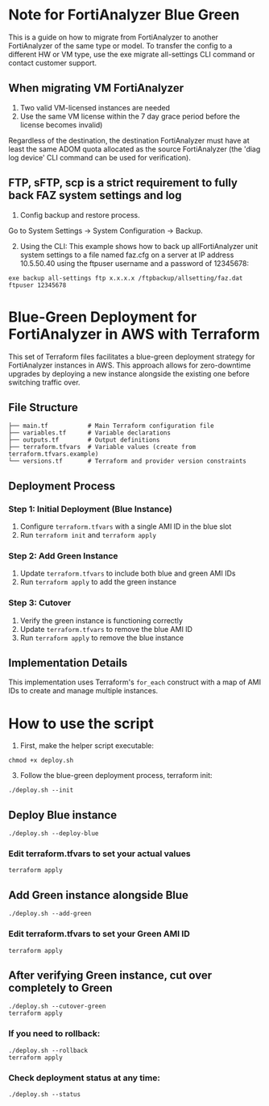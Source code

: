 # Note for FortiAnalyzer Blue Green

This is a guide on how to migrate from FortiAnalyzer to another FortiAnalyzer of the same type or model. To transfer the config to a different HW or VM type, use the exe migrate all-settings CLI command or contact customer support.

## When migrating VM FortiAnalyzer 

1. Two valid VM-licensed instances are needed
2. Use the same VM license within the 7 day grace period before the license becomes invalid)

Regardless of the destination, the destination FortiAnalyzer must have at least the same ADOM quota allocated as the source FortiAnalyzer (the 'diag log device' CLI command can be used for verification).

## FTP, sFTP, scp is a strict requirement to fully back FAZ system settings and log

1. Config backup and restore process.

Go to System Settings -> System Configuration -> Backup.

2. Using the CLI:
This example shows how to back up allFortiAnalyzer unit system settings to a file named faz.cfg on a server at IP address 10.5.50.40 using the ftpuser username and a password of 12345678:

```
exe backup all-settings ftp x.x.x.x /ftpbackup/allsetting/faz.dat ftpuser 12345678
```

# Blue-Green Deployment for FortiAnalyzer in AWS with Terraform

This set of Terraform files facilitates a blue-green deployment strategy for FortiAnalyzer instances in AWS. This approach allows for zero-downtime upgrades by deploying a new instance alongside the existing one before switching traffic over.

## File Structure

```
├── main.tf           # Main Terraform configuration file
├── variables.tf      # Variable declarations
├── outputs.tf        # Output definitions
├── terraform.tfvars  # Variable values (create from terraform.tfvars.example)
└── versions.tf       # Terraform and provider version constraints
```

## Deployment Process

### Step 1: Initial Deployment (Blue Instance)
1. Configure `terraform.tfvars` with a single AMI ID in the blue slot
2. Run `terraform init` and `terraform apply`

### Step 2: Add Green Instance
1. Update `terraform.tfvars` to include both blue and green AMI IDs
2. Run `terraform apply` to add the green instance

### Step 3: Cutover
1. Verify the green instance is functioning correctly
2. Update `terraform.tfvars` to remove the blue AMI ID
3. Run `terraform apply` to remove the blue instance

## Implementation Details

This implementation uses Terraform's `for_each` construct with a map of AMI IDs to create and manage multiple instances.


# How to use the script

1. First, make the helper script executable:

```
chmod +x deploy.sh
```

3. Follow the blue-green deployment process, terraform init:

```
./deploy.sh --init

```
## Deploy Blue instance

```
./deploy.sh --deploy-blue
```

### Edit terraform.tfvars to set your actual values

```
terraform apply
```
## Add Green instance alongside Blue

```
./deploy.sh --add-green
```

### Edit terraform.tfvars to set your Green AMI ID

```
terraform apply
```
## After verifying Green instance, cut over completely to Green
```
./deploy.sh --cutover-green
terraform apply
```
### If you need to rollback:

```
./deploy.sh --rollback
terraform apply
```
### Check deployment status at any time:
```
./deploy.sh --status
```
